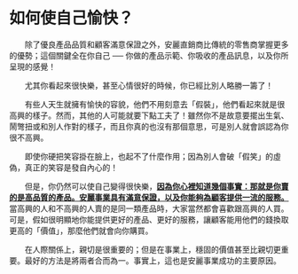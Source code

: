 # 如何使自己愉快？

&emsp;&emsp;除了優良產品品質和顧客滿意保證之外，安麗直銷商比傳統的零售商掌握更多的優勢；這個關鍵全在你自己 ── 你做的產品示範、你吸收的產品訊息，以及你所呈現的感覺！

&emsp;&emsp;尤其你看起來很快樂，甚至心情很好的時候，你已經比別人略勝一籌了！

&emsp;&emsp;有些人天生就擁有愉快的容貌，他們不用刻意去「假裝」，他們看起來就是很高興的樣子。然而，其他的人可能就要下點工夫了！雖然你不是故意要擺出生氣、鬧彆扭或和別人作對的樣子，而且你真的也沒有那個意思，可是別人就會誤認為你很不高興。

&emsp;&emsp;即使你硬把笑容掛在臉上，也起不了什麼作用；因為別人會破「假笑」的虛偽，真正的笑容是發自內心的！

&emsp;&emsp;但是，你仍然可以使自己變得很快樂，[**因為你心裡知道幾個事實：那就是你賣的是高品質的產品。安麗事業具有滿意保證，以及你能夠為顧客提供一流的服務。**]()當高興的人和不高興的人賣的是同一類產品時，大家當然都會喜歡跟高興的人買。可是，假如很明顯地你能提供更好的產品、更好的服務，讓顧客能用他們的錢換取更高的「價值」，那麼他們就會向你購買。

&emsp;&emsp;在人際關係上，親切是很重要的；但是在事業上，穩固的價值甚至比親切更重要。最好的方法是將兩者合而為一。事實上，這也是安麗事業成功的主要原因。
